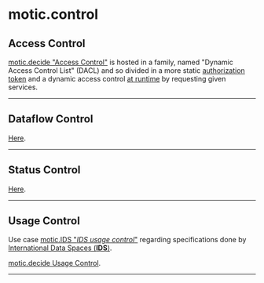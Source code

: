 # motic.control

## Access Control

[motic.decide "Access Control"](./access) is hosted in a family, named "Dynamic Access Control List" (DACL) and
 so divided in a more static [authorization token](./access/README.md#authorization-token) and
 a dynamic access control [at runtime](./access/README.md#access-control-at-runtime) by
 requesting given services. 

---

## Dataflow Control

[Here](./dataflow).

---

## Status Control

[Here](./status).

---

## Usage Control

Use case [motic.IDS "*IDS usage control*"](../ids/ids-usage-control/README.md) regarding specifications done by
 [International Data Spaces (**IDS**)](https://https://www.internationaldataspaces.org/).

[motic.decide Usage Control](../control/usage).

---

